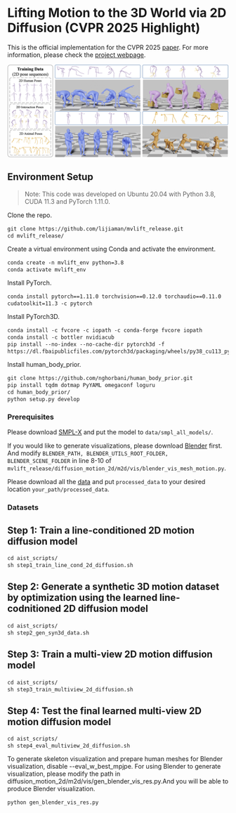 # Lifting Motion to the 3D World via 2D Diffusion (CVPR 2025 Highlight)
This is the official implementation for the CVPR 2025 [paper](https://arxiv.org/abs/2411.18808). For more information, please check the [project webpage](https://lijiaman.github.io/projects/mvlift/).

![MVLift Teaser](mvlift_teaser.png)

## Environment Setup
> Note: This code was developed on Ubuntu 20.04 with Python 3.8, CUDA 11.3 and PyTorch 1.11.0.

Clone the repo.
```
git clone https://github.com/lijiaman/mvlift_release.git
cd mvlift_release/
```
Create a virtual environment using Conda and activate the environment. 
```
conda create -n mvlift_env python=3.8
conda activate mvlift_env 
```
Install PyTorch. 
```
conda install pytorch==1.11.0 torchvision==0.12.0 torchaudio==0.11.0 cudatoolkit=11.3 -c pytorch
```
Install PyTorch3D. 
```
conda install -c fvcore -c iopath -c conda-forge fvcore iopath
conda install -c bottler nvidiacub
pip install --no-index --no-cache-dir pytorch3d -f https://dl.fbaipublicfiles.com/pytorch3d/packaging/wheels/py38_cu113_pyt1110/download.html
```
Install human_body_prior. 
```
git clone https://github.com/nghorbani/human_body_prior.git
pip install tqdm dotmap PyYAML omegaconf loguru
cd human_body_prior/
python setup.py develop
```


### Prerequisites 
Please download [SMPL-X](https://smpl-x.is.tue.mpg.de/index.html) and put the model to ```data/smpl_all_models/```.

If you would like to generate visualizations, please download [Blender](https://www.blender.org/download/) first. And modify ```BLENDER_PATH, BLENDER_UTILS_ROOT_FOLDER, BLENDER_SCENE_FOLDER``` in line 8-10 of ```mvlift_release/diffusion_motion_2d/m2d/vis/blender_vis_mesh_motion.py```. 

Please download all the [data]() and put ```processed_data``` to your desired location ```your_path/processed_data```.  

### Datasets 


## Step 1: Train a line-conditioned 2D motion diffusion model  
```
cd aist_scripts/
sh step1_train_line_cond_2d_diffusion.sh 
```

## Step 2: Generate a synthetic 3D motion dataset by optimization using the learned line-codnitioned 2D diffusion model   
```
cd aist_scripts/
sh step2_gen_syn3d_data.sh 
```

## Step 3: Train a multi-view 2D motion diffusion model 
```
cd aist_scripts/
sh step3_train_multiview_2d_diffusion.sh 
```

## Step 4: Test the final learned multi-view 2D motion diffusion model 
```
cd aist_scripts/
sh step4_eval_multiview_2d_diffusion.sh 
```
To generate skeleton visualization and prepare human meshes for Blender visualization, disable --eval_w_best_mpjpe. For using Blender to generate visualization, please modify the path in diffusion_motion_2d/m2d/vis/gen_blender_vis_res.py.And you will be able to produce Blender visualization. 
```
python gen_blender_vis_res.py
```